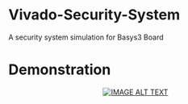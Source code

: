 # Vivado-Security-System
<p>A security system simulation for Basys3 Board</p>
<h1>Demonstration</h1>
<div align="center">
  <a href="https://www.youtube.com/watch?v=ND_O4CVcxgQ"><img src="https://img.youtube.com/vi/ND_O4CVcxgQ/0.jpg" alt="IMAGE ALT TEXT"></a>
</div>


